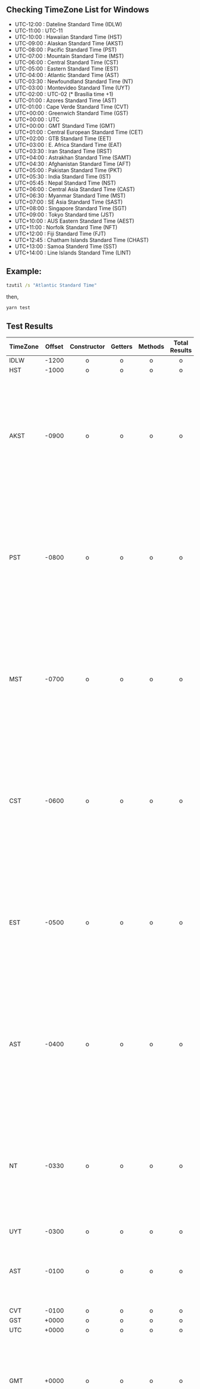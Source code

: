 ## Checking TimeZone List for Windows 

* UTC-12:00 : Dateline Standard Time (IDLW)
* UTC-11:00 : UTC-11
* UTC-10:00 : Hawaiian Standard Time (HST)
* UTC-09:00 : Alaskan Standard Time (AKST)
* UTC-08:00 : Pacific Standard Time (PST)
* UTC-07:00 : Mountain Standard Time (MST)
* UTC-06:00 : Central Standard Time (CST)
* UTC-05:00 : Eastern Standard Time (EST)
* UTC-04:00 : Atlantic Standard Time (AST)
* UTC-03:30 : Newfoundland Standard Time (NT)
* UTC-03:00 : Montevideo Standard Time (UYT)
* UTC-02:00 : UTC-02 (* Brasília time +1)
* UTC-01:00 : Azores Standard Time (AST)
* UTC-01:00 : Cape Verde Standard Time (CVT)
* UTC+00:00 : Greenwich Standard Time (GST)
* UTC+00:00 : UTC
* UTC+00:00 : GMT Standard Time (GMT)
* UTC+01:00 : Central European Standard Time (CET)
* UTC+02:00 : GTB Standard Time (EET)
* UTC+03:00 : E. Africa Standard Time (EAT)
* UTC+03:30 : Iran Standard Time (IRST)
* UTC+04:00 : Astrakhan Standard Time (SAMT)
* UTC+04:30 : Afghanistan Standard Time (AFT)
* UTC+05:00 : Pakistan Standard Time (PKT)
* UTC+05:30 : India Standard Time (IST)
* UTC+05:45 : Nepal Standard Time (NST)
* UTC+06:00 : Central Asia Standard Time (CAST)
* UTC+06:30 : Myanmar Standard Time (MST)
* UTC+07:00 : SE Asia Standard Time (SAST)
* UTC+08:00 : Singapore Standard Time (SGT)
* UTC+09:00 : Tokyo Standard time (JST)
* UTC+10:00 : AUS Eastern Standard Time (AEST)
* UTC+11:00 : Norfolk Standard Time (NFT)
* UTC+12:00 : Fiji Standard Time (FJT)
* UTC+12:45 : Chatham Islands Standard Time (CHAST)
* UTC+13:00 : Samoa Standerd Time (SST)
* UTC+14:00 : Line Islands Standard Time (LINT)

## Example:

```cmd
tzutil /s "Atlantic Standard Time"
```

then,

```cmd
yarn test
```

## Test Results

| TimeZone | Offset | Constructor | Getters | Methods | Total Results | Has DST |
|:-------|:-----:|:--:|:--:|:--:|:--:|:--:|
| IDLW   | -1200 | o | o | o | o | No |
| HST    | -1000 | o | o | o | o | No |
| AKST   | -0900 | o | o | o | o | Yes (-0800) [ 540, 540, 540, 480, 480, 480, 480, 480, 480, 480, 480, 540 ] 4-11: 480 |
| PST    | -0800 | o | o | o | o | Yes (-0700) [ 480, 480, 480, 420, 420, 420, 420, 420, 420, 420, 420, 480 ] 4-11: 420 |
| MST    | -0700 | o | o | o | o | Yes (-0600) [ 420, 420, 420, 360, 360, 360, 360, 360, 360, 360, 360, 420 ] 4-11: 360 |
| CST    | -0600 | o | o | o | o | Yes (-0500) [ 360, 360, 360, 300, 300, 300, 300, 300, 300, 300, 300, 360 ] 4-11: 300 |
| EST    | -0500 | o | o | o | o | Yes (-0400) [ 300, 300, 300, 240, 240, 240, 240, 240, 240, 240, 240, 300 ] 4-11: 240 |
| AST    | -0400 | o | o | o | o | Yes (-0300) [ 240, 240, 240, 180, 180, 180, 180, 180, 180, 180, 180, 240 ] 4-11: 180 |
| NT     | -0330 | o | o | o | o | Yes (-0230) [ 210, 210, 210, 150, 150, 150, 150, 150, 150, 150, 150, 210 ] 4-11: 150 |
| UYT    | -0300 | o | o | o | o | No |
| AST    | -0100 | o | o | o | o | Yes (+0000) [ 60, 60, 60, 0, 0, 0, 0, 0, 0, 0, 60, 60 ] 4-10: 0 |
| CVT    | -0100 | o | o | o | o | No |
| GST    | +0000 | o | o | o | o | No |
| UTC    | +0000 | o | o | o | o | No |
| GMT    | +0000 | o | o | o | o | Yes (+0100) [ 0, 0, 0, -60, -60, -60, -60, -60, -60, -60, 0, 0 ] 4-10: -60 |
| CET    | +0100 | o | o | o | o | Yes (+0200) [ -60, -60, -60, -120, -120, -120, -120, -120, -120, -120, -60, -60 ] 4-10: -120  |
| EET    | +0200 | o | o | o | o | Yes (+0300) [ -120, -120, -120, -180, -180, -180, -180, -180, -180, -180, -120, -120 ] 4-10: -180 |
| EAT    | +0300 | o | o | o | o | No |
| IRST   | +0330 | o | o | o | o | Yes (+0430) [ -210, -210, -210, -270, -270, -270, -270, -270, -270, -210, -210, -210 ] 4-9: -270 |
| SAMT   | +0400 | o | o | o | o | No |
| AFT    | +0430 | o | o | o | o | No |
| PKT    | +0500 | o | o | o | o | No |
| IST    | +0530 | o | o | o | o | No |
| NST    | +0545 | o | o | o | o | No |
| CAST   | +0600 | o | o | o | o | No |
| MST    | +0630 | o | o | o | o | No |
| SAST   | +0700 | o | o | o | o | No |
| SGT    | +0800 | o | o | o | o | No |
| JST    | +0900 | o | o | o | o | No |
| AEST   | +1000 | o | o | o | o | Yes (+1100) [ -660, -660, -660, -660, -600, -600, -600, -600, -600, -600, -660, -660 ] 11-4: -660 |
| NFT    | +1100 | o | o | o | o | Yes (+1200) [ -720, -720, -720, -720, -660, -660, -660, -660, -660, -660, -720, -720 ] 11-4: -720 |
| FJT    | +1200 | o | o | o | o | Yes (+1300) [ -780, -720, -720, -720, -720, -720, -720, -720, -720, -720, -720, -780 ] 12-1: -780 |
| CHAST  | +1245 | o | o | o | o | Yes (+1345) [ -825, -825, -825, -825, -765, -765, -765, -765, -765, -825, -825, -825 ] 10-4: -825 |
| SST    | +1300 | o | o | o | o | Yes (+1400) [ -840, -840, -840, -840, -780, -780, -780, -780, -780, -840, -840, -840 ] 10-4: -840 |
| LINT   | +1400 | o | o | o | o | No |
 